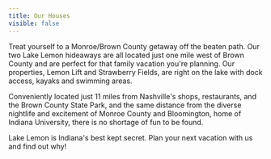 ```yaml
---
title: Our Houses
visible: false
---
```


Treat yourself to a Monroe/Brown County getaway off the beaten path. Our two Lake Lemon hideaways are all located just one mile west of Brown County and are perfect for that family vacation you're planning. Our properties, Lemon Lift and Strawberry Fields, are right on the lake with dock access, kayaks and swimming areas.

Conveniently located just 11 miles from Nashville's shops, restaurants, and the Brown County State Park, and the same distance from the diverse nightlife and excitement of Monroe County and Bloomington, home of Indiana University, there is no shortage of fun to be found.

Lake Lemon is Indiana's best kept secret. Plan your next vacation with us and find out why!
